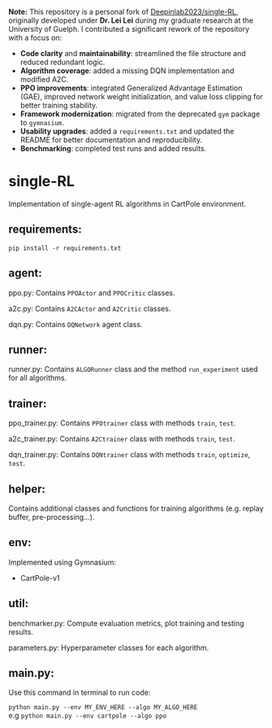 **Note:** This repository is a personal fork of [Deepinlab2023/single-RL](https://github.com/Deepinlab2023/single-RL), originally developed under **Dr. Lei Lei** during my graduate research at the University of Guelph.
I contributed a significant rework of the repository with a focus on:
 - **Code clarity** and **maintainability**: streamlined the file structure and reduced redundant logic.
 - **Algorithm coverage**: added a missing DQN implementation and modified A2C.
 - **PPO improvements**: integrated Generalized Advantage Estimation (GAE), improved network weight initialization, and value loss clipping for better training stability.
 - **Framework modernization**: migrated from the deprecated `gym` package to `gymnasium`.
 - **Usability upgrades**: added a `requirements.txt` and updated the README for better documentation and reproducibility.
 - **Benchmarking**: completed test runs and added results.



# single-RL

Implementation of single-agent RL algorithms in CartPole environment.

## requirements: 
```pip install -r requirements.txt```

## agent: 
ppo.py: Contains ```PPOActor``` and ```PPOCritic``` classes.

a2c.py: Contains ```A2CActor``` and ```A2Critic``` classes.

dqn.py: Contains ```DQNetwork``` agent class.

## runner:
runner.py: Contains ```ALGORunner``` class and the method ```run_experiment``` used for all algorithms.

## trainer:
ppo_trainer.py: Contains ```PPOtrainer``` class with methods ```train```, ```test```.

a2c_trainer.py: Contains ```A2Ctrainer``` class with methods ```train```, ```test```.

dqn_trainer.py: Contains ```DQNtrainer``` class with methods ```train```, ```optimize```, ```test```. 



## helper:

Contains additional classes and functions for training algorithms (e.g. replay buffer, pre-processing...).

## env:
Implemented using Gymnasium:
- CartPole-v1

## util:

benchmarker.py: Compute evaluation metrics, plot training and testing results.

parameters.py: Hyperparameter classes for each algorithm.

## main.py:

Use this command in terminal to run code:

```python main.py --env MY_ENV_HERE --algo MY_ALGO_HERE```\
e.g ```python main.py --env cartpole --algo ppo```
